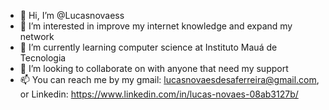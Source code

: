 - 👋 Hi, I’m @Lucasnovaess
- 👀 I’m interested in improve my internet knowledge and expand my network 
- 🌱 I’m currently learning computer science at Instituto Mauá de Tecnologia 
- 💞️ I’m looking to collaborate on with anyone that need my support
- 📫 You can reach me by my gmail: lucasnovaesdesaferreira@gmail.com, or Linkedin: https://www.linkedin.com/in/lucas-novaes-08ab3127b/ 

<!---
Lucasnovaess/Lucasnovaess is a ✨ special ✨ repository because its `README.md` (this file) appears on your GitHub profile.
You can click the Preview link to take a look at your changes.
--->
